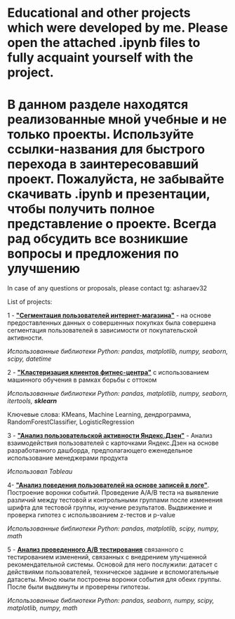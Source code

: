 
# Educational and other projects which were developed by me. Please open the attached .ipynb files to fully acquaint yourself with the project.

# В данном разделе находятся реализованные мной учебные и не только проекты. Используйте ссылки-названия для быстрого перехода в заинтересовавший проект. Пожалуйста, не забывайте скачивать .ipynb и презентации, чтобы получить полное представление о проекте. Всегда рад обсудить все возникшие вопросы и предложения по улучшению

In case of any questions or proposals, please contact tg: asharaev32

List of projects:

1 - <a href="https://github.com/asharaev32/asharaev32_portfolio/tree/main/%D0%A1%D0%B5%D0%B3%D0%BC%D0%B5%D0%BD%D1%82%D0%B0%D1%86%D0%B8%D1%8F%20%D0%BF%D0%BE%D0%BB%D1%8C%D0%B7%D0%BE%D0%B2%D0%B0%D1%82%D0%B5%D0%BB%D0%B5%D0%B9%20%D0%B8%D0%BD%D1%82%D0%B5%D1%80%D0%BD%D0%B5%D1%82-%D0%BC%D0%B0%D0%B3%D0%B0%D0%B7%D0%B8%D0%BD%D0%B0" target="_blank">**"Сегментация пользователей интернет-магазина"**</a> - на основе предоставленных данных о совершенных покупках была совершена сегментация пользователей в зависимости от покупательской активности.

*Использованные библиотеки Python: pandas, matplotlib, numpy, seaborn, scipy, datetime*



2 - <a href="https://github.com/asharaev32/asharaev32_portfolio/tree/main/%D0%9A%D0%BB%D0%B0%D1%81%D1%82%D0%B5%D1%80%D0%B8%D0%B7%D0%B0%D1%86%D0%B8%D1%8F%20%D0%BA%D0%BB%D0%B8%D0%B5%D0%BD%D1%82%D0%BE%D0%B2%20%D1%84%D0%B8%D1%82%D0%BD%D0%B5%D1%81%20%D1%86%D0%B5%D0%BD%D1%82%D1%80%D0%B0%20%D1%81%20%D0%B8%D1%81%D0%BF%D0%BE%D0%BB%D1%8C%D0%B7%D0%BE%D0%B2%D0%B0%D0%BD%D0%B8%D0%B5%D0%BC%20%D0%BC%D0%B0%D1%88%D0%B8%D0%BD%D0%BD%D0%BE%D0%B3%D0%BE%20%D0%BE%D0%B1%D1%83%D1%87%D0%B5%D0%BD%D0%B8%D1%8F" target="_blank">**"Кластеризация клиентов фитнес-центра"**</a> с использованием машинного обучения в рамках борьбы с оттоком

*Использованные библиотеки Python: pandas, matplotlib, numpy, seaborn, itertools, **sklearn***

Ключевые слова: KMeans, Machine Learning, дендрограмма, RandomForestClassifier, LogisticRegression


3 - <a href="https://github.com/asharaev32/asharaev32_portfolio/tree/main/%D0%90%D0%BD%D0%B0%D0%BB%D0%B8%D0%B7%20%D0%BF%D0%BE%D0%BB%D1%8C%D0%B7%D0%BE%D0%B2%D0%B0%D1%82%D0%B5%D0%BB%D1%8C%D1%81%D0%BA%D0%BE%D0%B9%20%D0%B0%D0%BA%D1%82%D0%B8%D0%B2%D0%BD%D0%BE%D1%81%D1%82%D0%B8%20%D0%AF%D0%BD%D0%B4%D0%B5%D0%BA%D1%81.%D0%94%D0%B7%D0%B5%D0%BD" target="_blank">**"Анализ пользовательской активности Яндекс.Дзен"**</a> - Анализ взаимодействия пользователей с карточками Яндекс.Дзен на основе разработанного дашборда, предполагающего еженедельное использование менеджерами продукта

*Использовал Tableau*

4- <a href="https://github.com/asharaev32/asharaev32_portfolio/tree/main/%D0%90%D0%BD%D0%B0%D0%BB%D0%B8%D0%B7%20%D0%BF%D0%BE%D0%B2%D0%B5%D0%B4%D0%B5%D0%BD%D0%B8%D1%8F%20%D0%BF%D0%BE%D0%BB%D1%8C%D0%B7%D0%BE%D0%B2%D0%B0%D1%82%D0%B5%D0%BB%D0%B5%D0%B9%20%D0%BC%D0%BE%D0%B1%D0%B8%D0%BB%D1%8C%D0%BD%D0%BE%D0%B3%D0%BE%20%D0%BF%D1%80%D0%B8%D0%BB%D0%BE%D0%B6%D0%B5%D0%BD%D0%B8%D1%8F" target="_blank">**"Анализ поведения пользователей на основе записей в логе"**</a>. Построение воронки событий. Проведение А/А/B теста на выявление различий между тестовой и контрольными группами после изменения шрифта для тестовой группы, изучение результатов. Выдвижение и проверка гипотез с использвоанием z-тестов и p-value

*Использованные библиотеки Python: pandas, matplotlib, scipy, numpy, math*

5 - <a href="https://github.com/asharaev32/asharaev32_portfolio/tree/main/%D0%90-%D0%92%20%D1%82%D0%B5%D1%81%D1%82.%20%D0%90%D0%BD%D0%B0%D0%BB%D0%B8%D0%B7%20%D1%80%D0%B5%D0%B7%D1%83%D0%BB%D1%8C%D1%82%D0%B0%D1%82%D0%BE%D0%B2" target="_blank">**Анализ проведенного А/В тестирования**</a> связанного с тестированием изменений, связанных с внедрением улучшенной рекомендательной системы. Основой для него послужили: датасет с действиями пользователей, техническое задание и вспомогательные датасеты. Мною юыли построены воронки события для обеих группы. После были выдвинуты и проверены гипотезы.

*Использованные библиотеки Python: pandas, seaborn, numpy, scipy, matplotlib, numpy, math*
